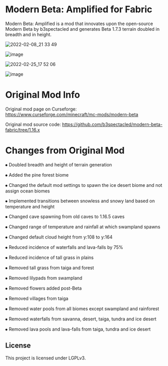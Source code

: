 # Modern Beta: Amplified for Fabric

Modern Beta: Amplified is a mod that innovates upon the open-source Modern Beta by b3spectacled and generates Beta 1.7.3 terrain doubled in breadth and in height.

![2022-02-08_21 33 49](https://user-images.githubusercontent.com/100810554/159571135-4bc8810b-3d05-4a87-97ae-35701d3b723a.png)

![image](https://user-images.githubusercontent.com/100810554/159571355-10308a5d-82a8-4880-a6c8-a4cc70bd9075.png)

![2022-02-25_17 52 06](https://user-images.githubusercontent.com/100810554/159574036-d3be0c35-5e0e-4a79-84d2-c8498d79f5d3.png)

![image](https://user-images.githubusercontent.com/100810554/159572073-721e2284-2592-4273-bcd6-5236288daec3.png)

# Original Mod Info

Original mod page on Curseforge: https://www.curseforge.com/minecraft/mc-mods/modern-beta

Original mod source code: https://github.com/b3spectacled/modern-beta-fabric/tree/1.16.x

# Changes from Original Mod

⦁	Doubled breadth and height of terrain generation

⦁	Added the pine forest biome

⦁	Changed the default mod settings to spawn the ice desert biome and not assign ocean biomes

⦁	Implemented transitions between snowless and snowy land based on temperature and height

⦁	Changed cave spawning from old caves to 1.16.5 caves

⦁	Changed range of temperature and rainfall at which swampland spawns

⦁	Changed default cloud height from y:108 to y:164

⦁	Reduced incidence of waterfalls and lava-falls by 75%

⦁	Reduced incidence of tall grass in plains

⦁	Removed tall grass from taiga and forest

⦁	Removed lilypads from swampland

⦁	Removed flowers added post-Beta

⦁	Removed villages from taiga

⦁	Removed water pools from all biomes except swampland and rainforest

⦁	Removed waterfalls from savanna, desert, taiga, tundra and ice desert

⦁	Removed lava pools and lava-falls from taiga, tundra and ice desert


## License

This project is licensed under LGPLv3.

